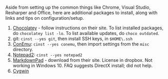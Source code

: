 
Aside from setting up the common things like Chrome, Visual Studio, Resharper and Office, here are additional packages to install, along
with links and tips on configuration/setup.

1. [Chocolatey](https://chocolatey.org/) - follow instructions on their site. To list installed packages, do `chocolatey list -lo`. To list
available updates, do `choco outdated`.
1. git: `cinst --yes git`, then install SSH keys, in `$HOME\.ssh`
1. [ConEmu](https://conemu.github.io/): `cinst --yes conemu`, then import settings from the `misc` directory.
1. [Notepad2](http://www.flos-freeware.ch/notepad2.html): `cinst --yes notepad2`
1. [MarkdownPad](http://www.markdownpad.com/) - download from their site. License in dropbox. Not working in Windows 10. FAQ suggests DirectX install; did not help.
1. [Cygwin](http://cygwin.com/)

